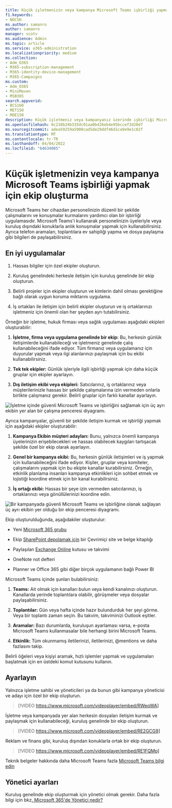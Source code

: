 ```yaml
---
title: Küçük işletmenizin veya kampanya Microsoft Teams işbirliği yapmak için ekip oluşturma
f1.keywords:
- NOCSH
ms.author: samanro
author: samanro
manager: scotv
ms.audience: Admin
ms.topic: article
ms.service: o365-administration
ms.localizationpriority: medium
ms.collection:
- Adm_O365
- M365-subscription-management
- M365-identity-device-management
- M365-Campaigns
ms.custom:
- Adm_O365
- MiniMaven
- MSB365
search.appverid:
- BCS160
- MET150
- MOE150
description: Küçük işletmeniz veya kampanyanız üzerinde işbirliği Microsoft Teams ekip oluşturmanın neden ve nasıl ekip oluştur öğrenin.
ms.openlocfilehash: 6c218b24b335dc01aa0b426eb4e95bccef3d20d7
ms.sourcegitcommit: adea59259a5900cad5de29ddf46d1ca9e9e1c82f
ms.translationtype: MT
ms.contentlocale: tr-TR
ms.lasthandoff: 04/04/2022
ms.locfileid: "64634085"
---
```

# <a name="create-a-team-in-microsoft-teams-so-your-small-business-or-campaign-can-collaborate"></a>Küçük işletmenizin veya kampanya Microsoft Teams işbirliği yapmak için ekip oluşturma

Microsoft Teams her cihazdan personelinizin düzenli bir şekilde çalışmalarını ve konuşmalar kurmalarını yardımcı olan bir işbirliği uygulamasıdır. Microsoft Teams'i kullanarak personelinizin üyeleriyle veya kuruluş dışındaki konuklarla anlık konuşmalar yapmak için kullanabilirsiniz. Ayrıca telefon aramaları, toplantılara ev sahipliği yapma ve dosya paylaşma gibi bilgileri de paylaşabilirsiniz.

## <a name="best-practices"></a>En iyi uygulamalar

1. Hassas bilgiler için özel ekipler oluşturun.

2. Kuruluş genelindeki herkesle iletişim için kuruluş genelinde bir ekip oluşturun.

3. Belirli projeler için ekipler oluşturun ve kimlerin dahil olması gerektiğine bağlı olarak uygun koruma miktarını uygulama.

4. İş ortakları ile iletişim için belirli ekipler oluşturun ve iş ortaklarınızı işletmeniz için önemli olan her şeyden ayrı tutabilirsiniz.

Örneğin bir işletme, hukuk firması veya sağlık uygulaması aşağıdaki ekipleri oluşturabilir:

1. **İşletme, firma veya uygulama genelinde bir ekip:** Bu, herkesin günlük iletişimlerde kullanabileceği ve işletmeniz genelinde çalış kullanabileceğini ifade ediyor. Tüm firmanız veya uygulamanız için duyurular yapmak veya ilgi alanlarınızı paylaşmak için bu ekibi kullanabilirsiniz.

2. **Tek tek ekipler:** Günlük işleriyle ilgili işbirliği yapmak için daha küçük gruplar için ekipler ayarlayın.

3. **Dış iletişim ekibi veya ekipleri:** Satıcılarınız, iş ortaklarınız veya müşterilerinizle hassas bir şekilde çalışmalarına izin vermeden onlarla birlikte çalışmanız gerekir. Belirli gruplar için farklı kanallar ayarlayın.

![İşletme içinde güvenli Microsoft Teams ve işbirliğini sağlamak için üç ayrı ekibin yer alan bir çalışma penceresi diyagramı.](../media/m365-democracy-teams-business-collab.png)

Ayrıca kampanyalar, güvenli bir şekilde iletişim kurmak ve işbirliği yapmak için aşağıdaki ekipler oluşturabilir:

1. **Kampanya Ekibin müşteri adayları:** Bunu, yalnızca önemli kampanya üyelerinizin erişebilecekleri ve hassas olabilecek kaygıları tartışacak şekilde özel bir ekip olarak ayarlayın.

2. **Genel bir kampanya ekibi:** Bu, herkesin günlük iletişimleri ve iş yapmak için kullanabileceğini ifade ediyor. Kişiler, gruplar veya komiteler, çalışmalarını yapmak için bu ekipte kanallar kurabilirsiniz. Örneğin, etkinlik planlama insanları kampanya etkinlikleri için sohbet etmek ve lojistiği koordine etmek için bir kanal kurabilirsiniz.

3. **İş ortağı ekibi:** Hassas bir şeye izin vermeden satıcılarınızı, iş ortaklarınızı veya gönüllülerinizi koordine edin.

![Bir kampanyada güvenli Microsoft Teams ve işbirliğine olanak sağlayan üç ayrı ekibin yer olduğu bir ekip penceresi diyagramı.](../media/m365-democracy-teams-collab.png)

Ekip oluşturulduğunda, aşağıdakiler oluşturulur:

- Yeni [Microsoft 365 grubu](/MicrosoftTeams/office-365-groups)

- Ekip [SharePoint depolamak için](/MicrosoftTeams/sharepoint-onedrive-interact) bir Çevrimiçi site ve belge kitaplığı

- Paylaşılan [Exchange Online](/MicrosoftTeams/exchange-teams-interact) kutusu ve takvimi

- OneNote not defteri

- Planner ve Office 365 gibi diğer birçok uygulamanın bağlı Power BI

Microsoft Teams içinde şunları bulabilirsiniz:

1. **Teams:** Ait olmak için kanalları bulun veya kendi kanalınızı oluşturun. Kanallarda yerinde toplantılara olabilir, görüşmeler veya dosyalar paylaşabilirsiniz.

2. **Toplantılar:** Gün veya hafta içinde hazır bulundurduk her şeyi görme. Veya bir toplantı zaman seçin. Bu takvim, takviminizi Outlook eşitler.

3. **Aramalar:** Bazı durumlarda, kuruluşun ayarlaması varsa, e-posta Microsoft Teams kullanmasalar bile herhangi birini Microsoft Teams.

4. **Etkinlik:** Tüm okunmamış iletilerinizi, iletilerinizi, @mentions ve daha fazlasını takip.

Belirli öğeleri veya kişiyi aramak, hızlı işlemler yapmak ve uygulamaları başlatmak için en üstdeki komut kutusunu kullanın.

## <a name="set-it-up"></a>Ayarlayın

Yalnızca işletme sahibi ve yöneticileri ya da bunun gibi kampanya yöneticisi ve adayı için özel bir ekip oluşturun.

> [!VIDEO https://www.microsoft.com/videoplayer/embed/RWeqWA]

İşletme veya kampanyada yer alan herkesin dosyaları iletişim kurmak ve paylaşmak için kullanabileceği, kuruluş genelinde bir ekip oluşturun.

> [!VIDEO https://www.microsoft.com/videoplayer/embed/RE2GCG9]

Reklam ve finans gibi, kuruluş dışından konuklarla ortak bir ekip oluşturun.

> [!VIDEO https://www.microsoft.com/videoplayer/embed/RE1FQMp]

Teknik belgeler hakkında daha Microsoft Teams fazla [Microsoft Teams bilgi edin](/microsoftteams/microsoft-teams)

## <a name="admin-settings"></a>Yönetici ayarları

Kuruluş genelinde ekip oluşturmak için yönetici olmak gerekir. Daha fazla bilgi için bkz[. Microsoft 365'de Yönetici nedir?](https://support.office.com/article/what-is-an-admin-e123627e-4892-4461-b9aa-1b6d57a5cfa4?ui=en-US&rs=en-US&ad=US)